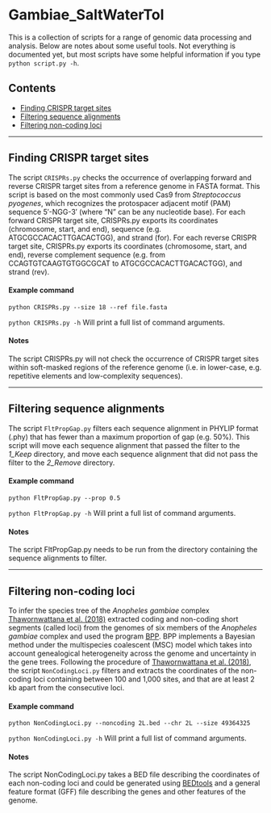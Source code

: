# Gambiae_SaltWaterTol
This is a collection of scripts for a range of genomic data processing and analysis.
Below are notes about some useful tools. 
Not everything is documented yet, but most scripts have some helpful information if you type `python script.py -h`.

## Contents

* [Finding CRISPR target sites](#Finding-CRISPR-target-sites)
* [Filtering sequence alignments](#Filtering-sequence-alignments)
* [Filtering non-coding loci](#Filtering-non-coding-loci)

___
## Finding CRISPR target sites
The script `CRISPRs.py` checks the occurrence of overlapping forward and reverse CRISPR target sites from a reference genome in FASTA format.
This script is based on the most commonly used Cas9 from *Streptococcus pyogenes*, which recognizes the protospacer adjacent motif (PAM) sequence 5′-NGG-3′ (where “N” can be any nucleotide base).
For each forward CRISPR target site, CRISPRs.py exports its coordinates (chromosome, start, and end), sequence (e.g. ATGCGCCACACTTGACACTGG), and strand (for).
For each reverse CRISPR target site, CRISPRs.py exports its coordinates (chromosome, start, and end), reverse complement sequence (e.g. from CCAGTGTCAAGTGTGGCGCAT to ATGCGCCACACTTGACACTGG), and strand (rev).

#### Example command
`python CRISPRs.py --size 18 --ref file.fasta`

`python CRISPRs.py -h` Will print a full list of command arguments.

#### Notes
The script CRISPRs.py will not check the occurrence of CRISPR target sites within soft-masked regions of the reference genome (i.e. in lower-case, e.g. repetitive elements and low-complexity sequences).

___
## Filtering sequence alignments
The script `FltPropGap.py` filters each sequence alignment in PHYLIP format (.phy) that has fewer than a maximum proportion of gap (e.g. 50%).
This script will move each sequence alignment that passed the filter to the *1_Keep* directory, and move each sequence alignment that did not pass the filter to the *2_Remove* directory.

#### Example command
`python FltPropGap.py --prop 0.5`

`python FltPropGap.py -h` Will print a full list of command arguments.

#### Notes
The script FltPropGap.py needs to be run from the directory containing the sequence alignments to filter.

___
## Filtering non-coding loci
To infer the species tree of the *Anopheles gambiae* complex [Thawornwattana et al. (2018)](https://academic.oup.com/mbe/article/35/10/2512/5068377) extracted coding and non-coding short segments (called loci) from the genomes of six members of the *Anopheles gambiae* complex and used the program [BPP](https://academic.oup.com/cz/article/61/5/854/1821090). BPP implements a Bayesian method under the multispecies coalescent (MSC) model which takes into account genealogical heterogeneity across the genome and uncertainty in the gene trees. Following the procedure of [Thawornwattana et al. (2018)](https://academic.oup.com/mbe/article/35/10/2512/5068377), the script `NonCodingLoci.py` filters and extracts the coordinates of the non-coding loci containing between 100 and 1,000 sites, and that are at least 2 kb apart from the consecutive loci.

#### Example command
`python NonCodingLoci.py --noncoding 2L.bed --chr 2L --size 49364325`

`python NonCodingLoci.py -h` Will print a full list of command arguments.

#### Notes
The script NonCodingLoci.py takes a BED file describing the coordinates of each non-coding loci and could be generated using [BEDtools](https://bedtools.readthedocs.io/en/latest/) and a general feature format (GFF) file describing the genes and other features of the genome.
